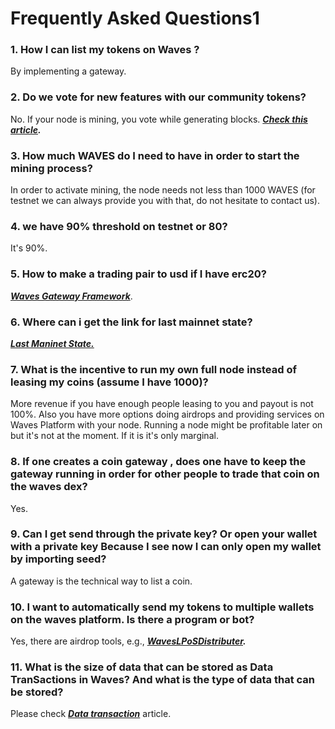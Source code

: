 # Frequently Asked Questions1

### 1. How I can list my tokens on Waves ?

By implementing a gateway.

### 2. Do we vote for new features with our community tokens?

No. If your node is mining, you vote while generating blocks. [_**Check this article**_](/waves-environment/waves-protocol/activation-protocol.md)_**.**_

### 3. How much WAVES do I need to have in order to start the mining process?

In order to activate mining, the node needs not less than 1000 WAVES \(for testnet we can always provide you with that, do not hesitate to contact us\).

### 4. we have 90% threshold on testnet or 80?

It's 90%.

### 5. How to make a trading pair to usd if I have erc20?

[_**Waves Gateway Framework**_](https://github.com/jansenmarc/WavesGatewayFramework).

### 6. Where can i get the link for last mainnet state?

[_**Last Maninet State.**_](http://blockchain.wavesnodes.com/)

### 7. What is the incentive to run my own full node instead of leasing my coins \(assume I have 1000\)?

More revenue if you have enough people leasing to you and payout is not 100%. Also you have more options doing airdrops and providing services on Waves Platform with your node. Running a node might be profitable later on but it's not at the moment. If it is it's only marginal.

### 8. If one creates a coin gateway , does one have to keep the gateway running in order for other people to trade that coin on the waves dex?

Yes.

### 9. Can I get send through the private key? Or open your wallet with a private key Because I see now I can only open my wallet by importing seed?

A gateway is the technical way to list a coin.

### 10. I want to automatically send my tokens to multiple wallets on the waves platform. Is there a program or bot?

Yes, there are airdrop tools, e.g., [_**WavesLPoSDistributer**_](https://github.com/jansenmarc/WavesLPoSDistributer)_**.**_

### 11. What is the size of data that can be stored as Data TranSactions in Waves? And what is the type of data that can be stored?

Please check [_**Data transaction**_](/waves-environment/waves-protocol/data-transaction.md) article.



